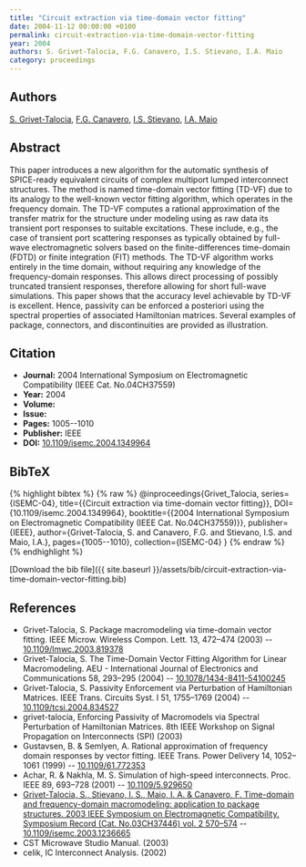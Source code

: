 ```yaml
---
title: "Circuit extraction via time-domain vector fitting"
date: 2004-11-12 00:00:00 +0100
permalink: circuit-extraction-via-time-domain-vector-fitting
year: 2004
authors: S. Grivet-Talocia, F.G. Canavero, I.S. Stievano, I.A. Maio
category: proceedings
---
```

 
## Authors
[S. Grivet-Talocia](authors/stefano-grivet-talocia), [F.G. Canavero](authors/f-g-canavero), [I.S. Stievano](authors/i-s-stievano), [I.A. Maio](authors/i-a-maio)
 
## Abstract
This paper introduces a new algorithm for the automatic synthesis of SPICE-ready equivalent circuits of complex multiport lumped interconnect structures. The method is named time-domain vector fitting (TD-VF) due to its analogy to the well-known vector fitting algorithm, which operates in the frequency domain. The TD-VF computes a rational approximation of the transfer matrix for the structure under modeling using as raw data its transient port responses to suitable excitations. These include, e.g., the case of transient port scattering responses as typically obtained by full-wave electromagnetic solvers based on the finite-differences time-domain (FDTD) or finite integration (FIT) methods. The TD-VF algorithm works entirely in the time domain, without requiring any knowledge of the frequency-domain responses. This allows direct processing of possibly truncated transient responses, therefore allowing for short full-wave simulations. This paper shows that the accuracy level achievable by TD-VF is excellent. Hence, passivity can be enforced a posteriori using the spectral properties of associated Hamiltonian matrices. Several examples of package, connectors, and discontinuities are provided as illustration.
 
## Citation
- **Journal:** 2004 International Symposium on Electromagnetic Compatibility (IEEE Cat. No.04CH37559)
- **Year:** 2004
- **Volume:** 
- **Issue:** 
- **Pages:** 1005--1010
- **Publisher:** IEEE
- **DOI:** [10.1109/isemc.2004.1349964](https://doi.org/10.1109/isemc.2004.1349964)
 
## BibTeX
{% highlight bibtex %}
{% raw %}
@inproceedings{Grivet_Talocia,
  series={ISEMC-04},
  title={{Circuit extraction via time-domain vector fitting}},
  DOI={10.1109/isemc.2004.1349964},
  booktitle={{2004 International Symposium on Electromagnetic Compatibility (IEEE Cat. No.04CH37559)}},
  publisher={IEEE},
  author={Grivet-Talocia, S. and Canavero, F.G. and Stievano, I.S. and Maio, I.A.},
  pages={1005--1010},
  collection={ISEMC-04}
}
{% endraw %}
{% endhighlight %}
 
[Download the bib file]({{ site.baseurl }}/assets/bib/circuit-extraction-via-time-domain-vector-fitting.bib)
 
## References
- Grivet-Talocia, S. Package macromodeling via time-domain vector fitting. IEEE Microw. Wireless Compon. Lett. 13, 472–474 (2003) -- [10.1109/lmwc.2003.819378](https://doi.org/10.1109/lmwc.2003.819378)
- Grivet-Talocia, S. The Time-Domain Vector Fitting Algorithm for Linear Macromodeling. AEU - International Journal of Electronics and Communications 58, 293–295 (2004) -- [10.1078/1434-8411-54100245](https://doi.org/10.1078/1434-8411-54100245)
- Grivet-Talocia, S. Passivity Enforcement via Perturbation of Hamiltonian Matrices. IEEE Trans. Circuits Syst. I 51, 1755–1769 (2004) -- [10.1109/tcsi.2004.834527](https://doi.org/10.1109/tcsi.2004.834527)
- grivet-talocia, Enforcing Passivity of Macromodels via Spectral Perturbation of Hamiltonian Matrices. 8th IEEE Workshop on Signal Propagation on Interconnects (SPI) (2003)
- Gustavsen, B. & Semlyen, A. Rational approximation of frequency domain responses by vector fitting. IEEE Trans. Power Delivery 14, 1052–1061 (1999) -- [10.1109/61.772353](https://doi.org/10.1109/61.772353)
- Achar, R. & Nakhla, M. S. Simulation of high-speed interconnects. Proc. IEEE 89, 693–728 (2001) -- [10.1109/5.929650](https://doi.org/10.1109/5.929650)
- [Grivet-Talocia, S., Stievano, I. S., Maio, I. A. & Canavero, F. Time-domain and frequency-domain macromodeling: application to package structures. 2003 IEEE Symposium on Electromagnetic Compatibility. Symposium Record (Cat. No.03CH37446) vol. 2 570–574](time-domain-and-frequency-domain-macromodeling-application-to-package-structures) -- [10.1109/isemc.2003.1236665](https://doi.org/10.1109/isemc.2003.1236665)
- CST Microwave Studio Manual. (2003)
- celik, IC Interconnect Analysis. (2002)

